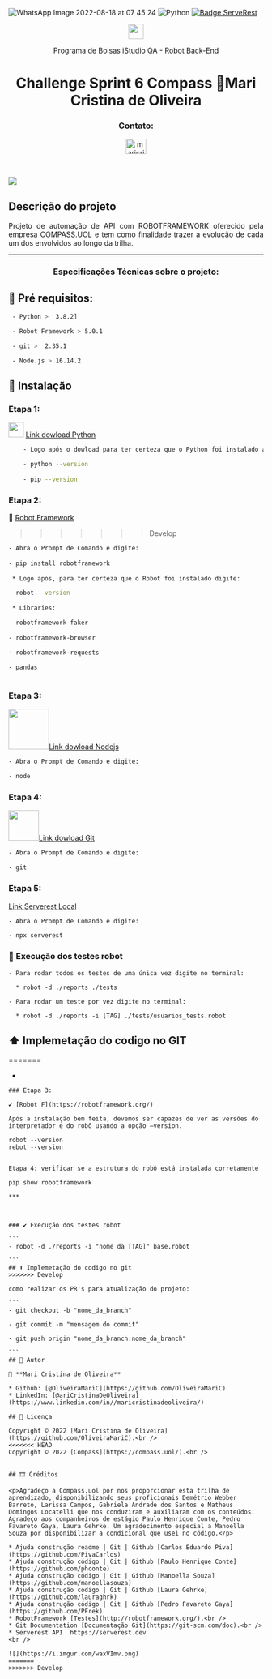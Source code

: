 ![WhatsApp Image 2022-08-18 at 07 45 24](https://user-images.githubusercontent.com/109982238/185379325-04fa7f29-f0ea-4146-a565-a7edf5680267.jpeg)
![Python](https://img.shields.io/pypi/pyversions/p) [![Badge ServeRest](https://img.shields.io/badge/API-ServeRest-green)](https://github.com/ServeRest/ServeRest/) 
               

<p align = "center"><img src="https://cdn.jsdelivr.net/gh/devicons/devicon/icons/python/python-original.svg" height = "30" width = "30" />
<p align="center">
    <p align="center">Programa de Bolsas iStudio QA - Robot Back-End <p>
     
<h1 align="center">Challenge Sprint 6 Compass 🙋Mari Cristina de Oliveira</h1>
</p>
<h3 align="center">Contato:</h3>
<p align="center">
<a href=https://www.linkedin.com/in/maricristinadeoliveira" target="blank"><img align="center" src="https://raw.githubusercontent.com/rahuldkjain/github-profile-readme-generator/master/src/images/icons/Social/linked-in-alt.svg" alt="maricristinadeoliveira" height="30" width="40" /></a>
</p>
<br>

![](https://i.imgur.com/waxVImv.png)

## Descrição do projeto 

<p align="justify">
 Projeto de automação de API com ROBOTFRAMEWORK oferecido pela empresa COMPASS.UOL e tem como finalidade trazer a evolução de cada um dos envolvidos ao longo da trilha.

***
<h3 align="center">Especificações Técnicas sobre o projeto:</h3>

## 📃​ Pré requisitos:

````sh
 - Python >  3.8.2]

 - Robot Framework > 5.0.1

 - git >  2.35.1

 - Node.js > 16.14.2
````

## 📁​ Instalação 


### Etapa 1: 
<img src="https://cdn.jsdelivr.net/gh/devicons/devicon/icons/python/python-original.svg" height = "30" width = "30" /> [Link dowload Python]( https://www.python.org/downloads/)
                                                                                                   

````sh
    - Logo após o dowload para ter certeza que o Python foi instalado abra o Prompt de Comando e digite:

    - python --version
   
    - pip --version
````

### Etapa 2: 

🤖 [Robot Framework](https://robotframework.org/)
>>>>>>> Develop

````sh
- Abra o Prompt de Comando e digite:
   
- pip install robotframework
 
 * Logo após, para ter certeza que o Robot foi instalado digite:

- robot --version
 
 * Libraries:

- robotframework-faker 
 
- robotframework-browser 

- robotframework-requests 
 
- pandas 
                                                                                                                   
````
### Etapa 3:
<img src="https://cdn.jsdelivr.net/gh/devicons/devicon/icons/nodejs/nodejs-plain-wordmark.svg" height = "80" width = "80"/>[Link dowload Nodejs](https://nodejs.org/en/download/)
 ````sh
- Abra o Prompt de Comando e digite:

- node
````         

### Etapa 4:

<img src="https://cdn.jsdelivr.net/gh/devicons/devicon/icons/git/git-plain-wordmark.svg" height = "60" width = "60"  />[Link dowload Git](https://git-scm.com/download/win)
 ````sh
- Abra o Prompt de Comando e digite:

- git
````          
 ### Etapa 5:

[Link Serverest Local](https://localhost:3000) 
               
 ````sh
- Abra o Prompt de Comando e digite:

- npx serverest
````
### 🤖​ Execução dos testes robot  

```
- Para rodar todos os testes de uma única vez digite no terminal:
  
  * robot -d ./reports ./tests 

- Para rodar um teste por vez digite no terminal:

  * robot -d ./reports -i [TAG] ./tests/usuarios_tests.robot 
```
## ​⬆️​ Implemetação do codigo no GIT 
=======

-
````
### Etapa 3: 

✔️ [Robot F](https://robotframework.org/)

Após a instalação bem feita, devemos ser capazes de ver as versões do interpretador e do robô usando a opção –version.

robot --version
rebot --version


Etapa 4: verificar se a estrutura do robô está instalada corretamente

pip show robotframework

***



### ✔️​ Execução dos testes robot  

```
- robot -d ./reports -i "nome da [TAG]" base.robot 

```
## ​⬆️​ Implemetação do codigo no git 
>>>>>>> Develop

como realizar os PR's para atualização do projeto:

```
- git checkout -b "nome_da_branch"

- git commit -m "mensagem do commit"

- git push origin "nome_da_branch:nome_da_branch"

```
## 🙋 Autor 

🙋 **Mari Cristina de Oliveira**

* Github: [@OliveiraMariC](https://github.com/OliveiraMariC)
* LinkedIn: [@ariCristinaDeOliveira](https://www.linkedin.com/in//maricristinadeoliveira/)

## 📝 Licença

Copyright © 2022 [Mari Cristina de Oliveira](https://github.com/OliveiraMariC).<br />
<<<<<<< HEAD
Copyright © 2022 [Compass](https://compass.uol/).<br />


## 🎞️​ Créditos

<p>Agradeço a Compass.uol por nos proporcionar esta trilha de aprendizado, disponibilizando seus proficionais Demétrio Webber Barreto, Larissa Campos, Gabriela Andrade dos Santos e Matheus Domingos Locatelli que nos conduziram e auxiliaram com os conteúdos. Agradeço aos companheiros de estágio Paulo Henrique Conte, Pedro Favareto Gaya, Laura Gehrke. Um agradecimento especial a Manoella 
Souza por disponibilizar a condicional que usei no código.</p> 

* Ajuda construção readme | Git | Github [Carlos Eduardo Piva](https://github.com/PivaCarlos)
* Ajuda construção código | Git | Github [Paulo Henrique Conte](https://github.com/phconte)
* Ajuda construção código | Git | Github [Manoella Souza](https://github.com/manoellasouza)
* Ajuda construção código | Git | Github [Laura Gehrke](https://github.com/lauraghrk)
* Ajuda construção código | Git | Github [Pedro Favareto Gaya](https://github.com/PFrek)
* RobotFramework [Testes](http://robotframework.org/).<br />
* Git Documentation [Documentação Git](https://git-scm.com/doc).<br />
* Serverest API  https://serverest.dev
<br />

![](https://i.imgur.com/waxVImv.png)
=======
>>>>>>> Develop
 
